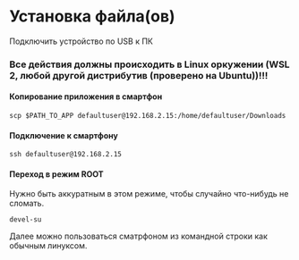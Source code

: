 # Установка файла(ов)
Подключить устройство по USB к ПК

### Все действия должны происходить в Linux оркужении (WSL 2, любой другой дистрибутив (проверено на Ubuntu))!!!

#### Копирование приложения в смартфон
```shell
scp $PATH_TO_APP defaultuser@192.168.2.15:/home/defaultuser/Downloads
```

#### Подключение к смартфону
```shell
ssh defaultuser@192.168.2.15
```

#### Переход в режим ROOT 
Нужно быть аккуратным в этом режиме, чтобы случайно что-нибудь не сломать.
```shell
devel-su
```


Далее можно пользоваться сматрфоном из командной строки как обычным линуксом.
